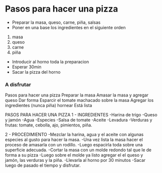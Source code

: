 # Pasos para hacer una pizza

- Preparar la masa, queso, carne, piña, salsas
- Poner en una base los ingredientes en el siguiente orden

1. masa
2. queso
3. carne
4. piña

- Introducir al horno toda la preparacion
- Esperar 30min
- Sacar la pizza del horno

### A disfrutar

Pasos para hacer una pizza
Preparar la masa
Amasar la masa y agregar queso
Dar forma
Esparcir el tomate machacado sobre la masa
Agregar los ingredientes (nunca piña)
hornear
Está lista

PASOS PARA HACER UNA PIZZA
1 - INGREDIENTES
-Harina de trigo
-Queso y jamón
-Agua
-Especies
-Salsa de tomate
-Aceite
-Levadura
-Verduras y frutas: tomate, cebolla, ajo, pimientos, piña.

2 - PROCEDIMIENTO
-Mezclar la harina, agua y el aceite con algunas especies al gusto para hacer la masa.
-Una vez lista la masa hacer el proceso de amasarla con un rodillo.
-Luego espacirla toda sobre una superficie adecuada.
-Cortar la masa con un molde redondo tal que le de forma a su pizza
-Luego sobre el molde ya listo agregar el el queso y jamón, las verduras y la piña.
-Llevarla al horno por 30 minutos 
-Sacar luego de pasado el tiempo y disfrutar.

